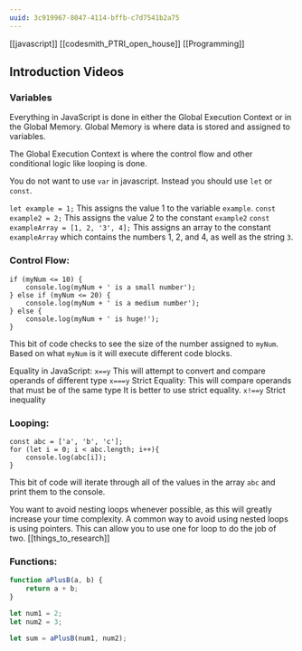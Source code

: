 ```yaml
---
uuid: 3c919967-8047-4114-bffb-c7d7541b2a75
---
```


[[javascript]]
[[codesmith_PTRI_open_house]]
[[Programming]]


## Introduction Videos
### Variables
Everything in JavaScript is done in either the Global Execution Context or in the Global Memory.
Global Memory is where data is stored and assigned to variables.

The Global Execution Context is where the control flow and other conditional logic like looping is done.

You do not want to use `var` in javascript. Instead you should use `let` or `const`.

`let example = 1;` This assigns the value 1 to the variable `example`.
`const example2 = 2;` This assigns the value 2 to the constant `example2`
`const exampleArray = [1, 2, '3', 4];` This assigns an array to the constant `exampleArray` which contains the numbers 1, 2, and 4, as well as the string `3`.

### Control Flow:

``` JS
if (myNum <= 10) {
	console.log(myNum + ' is a small number');
} else if (myNum <= 20) {
	console.log(myNum + ' is a medium number');
} else {
	console.log(myNum + ' is huge!');
}
```
This bit of code checks to see the size of the number assigned to `myNum`. Based on what `myNum` is it will execute different code blocks.

Equality in JavaScript:
	`x==y` This will attempt to convert and compare operands of different type
	`x===y` Strict Equality: This will compare operands that must be of the same type
	It is better to use strict equality.
	`x!==y` Strict inequality

### Looping:
``` JS
const abc = ['a', 'b', 'c'];
for (let i = 0; i < abc.length; i++){
	console.log(abc[i]);
}
```
This bit of code will iterate through all of the values in the array `abc` and print them to the console.


You want to avoid nesting loops whenever possible, as this will greatly increase your time complexity.
A common way to avoid using nested loops is using pointers. This can allow you to use one for loop to do the job of two.
[[things_to_research]]


### Functions:
``` js
function aPlusB(a, b) {
	return a + b;
}

let num1 = 2;
let num2 = 3;

let sum = aPlusB(num1, num2);

```
